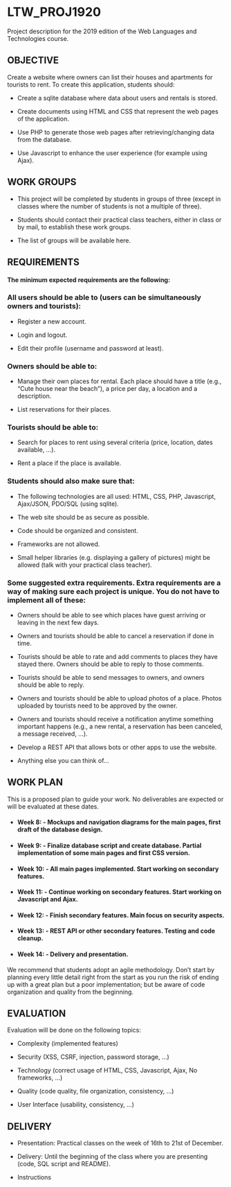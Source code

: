 
# LTW_PROJ1920

Project description for the 2019 edition of the Web Languages and Technologies course.


## OBJECTIVE

Create a website where owners can list their houses and apartments for tourists to rent. To create this application, students should:

- Create a sqlite database where data about users and rentals is stored.

- Create documents using HTML and CSS that represent the web pages of the application.

- Use PHP to generate those web pages after retrieving/changing data from the database.

- Use Javascript to enhance the user experience (for example using Ajax).

## WORK GROUPS

- This project will be completed by students in groups of three (except in classes where the number of students is not a multiple of three).

- Students should contact their practical class teachers, either in class or by mail, to establish these work groups.

- The list of groups will be available here.

## REQUIREMENTS

#### The minimum expected requirements are the following:

### All users should be able to (users can be simultaneously owners and tourists):

- Register a new account.

- Login and logout.

- Edit their profile (username and password at least).

### Owners should be able to:

- Manage their own places for rental. Each place should have a title (e.g., “Cute house near the beach”), a price per day, a location and a description.

- List reservations for their places.

### Tourists should be able to:

- Search for places to rent using several criteria (price, location, dates available, …).

- Rent a place if the place is available.

### Students should also make sure that:

- The following technologies are all used: HTML, CSS, PHP, Javascript, Ajax/JSON, PDO/SQL (using sqlite).

- The web site should be as secure as possible.

- Code should be organized and consistent.

- Frameworks are not allowed.

- Small helper libraries (e.g. displaying a gallery of pictures) might be allowed (talk with your practical class teacher).

### Some suggested extra requirements. Extra requirements are a way of making sure each project is unique. You do not have to implement all of these:

- Owners should be able to see which places have guest arriving or leaving in the next few days.

- Owners and tourists should be able to cancel a reservation if done in time.

- Tourists should be able to rate and add comments to places they have stayed there. Owners should be able to reply to those comments.

- Tourists should be able to send messages to owners, and owners should be able to reply.

- Owners and tourists should be able to upload photos of a place. Photos uploaded by tourists need to be approved by the owner.

- Owners and tourists should receive a notification anytime something important happens (e.g., a new rental, a reservation has been canceled, a message received, …).

- Develop a REST API that allows bots or other apps to use the website.

- Anything else you can think of…

## WORK PLAN

This is a proposed plan to guide your work. No deliverables are expected or will be evaluated at these dates.

- #### Week 8: - Mockups and navigation diagrams for the main pages, first draft of the database design.

- #### Week 9: - Finalize database script and create database. Partial implementation of some main pages and first CSS version.

- #### Week 10: - All main pages implemented. Start working on secondary features.

- #### Week 11: - Continue working on secondary features. Start working on Javascript and Ajax.

- #### Week 12: - Finish secondary features. Main focus on security aspects.

- #### Week 13: - REST API or other secondary features. Testing and code cleanup.

- #### Week 14: - Delivery and presentation.

We recommend that students adopt an agile methodology. Don’t start by planning every little detail right from the start as you run the risk of ending up with a great plan but a poor implementation; but be aware of code organization and quality from the beginning.

  

## EVALUATION

Evaluation will be done on the following topics:

- Complexity (implemented features)

- Security (XSS, CSRF, injection, password storage, …)

- Technology (correct usage of HTML, CSS, Javascript, Ajax, No frameworks, …)

- Quality (code quality, file organization, consistency, …)

- User Interface (usability, consistency, …)

## DELIVERY

- Presentation: Practical classes on the week of 16th to 21st of December.

- Delivery: Until the beginning of the class where you are presenting (code, SQL script and README).

- Instructions

